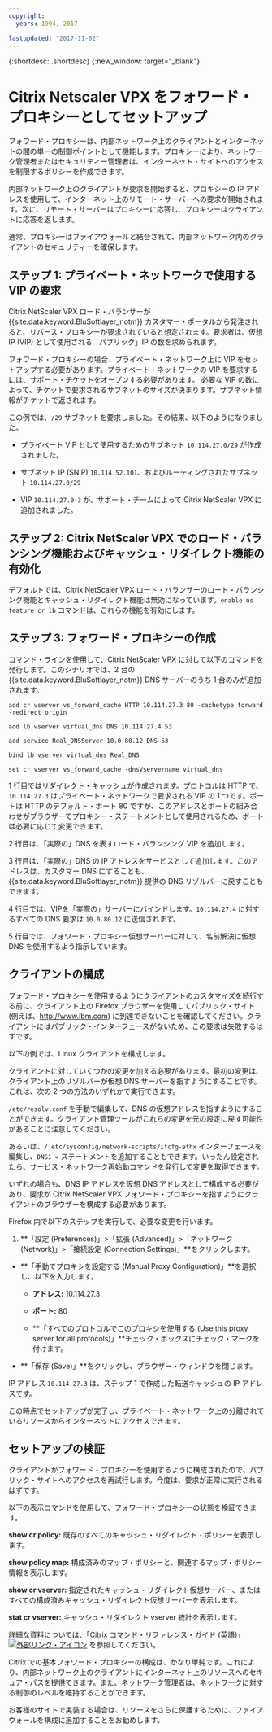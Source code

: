 ```yaml
---
copyright:
  years: 1994, 2017

lastupdated: "2017-11-02"
---
```


{:shortdesc: .shortdesc}
{:new_window: target="_blank"}

# Citrix Netscaler VPX をフォワード・プロキシーとしてセットアップ

フォワード・プロキシーは、内部ネットワーク上のクライアントとインターネットの間の単一の制御ポイントとして機能します。プロキシーにより、ネットワーク管理者またはセキュリティー管理者は、インターネット・サイトへのアクセスを制限するポリシーを作成できます。

内部ネットワーク上のクライアントが要求を開始すると、プロキシーの IP アドレスを使用して、インターネット上のリモート・サーバーへの要求が開始されます。次に、リモート・サーバーはプロキシーに応答し、プロキシーはクライアントに応答を返します。

通常、プロキシーはファイアウォールと結合されて、内部ネットワーク内のクライアントのセキュリティーを確保します。

## ステップ 1: プライベート・ネットワークで使用する VIP の要求 

Citrix NetScaler VPX ロード・バランサーが {{site.data.keyword.BluSoftlayer_notm}} カスタマー・ポータルから発注されると、リバース・プロキシーが要求されていると想定されます。要求者は、仮想 IP (VIP) として使用される「パブリック」IP の数を求められます。

フォワード・プロキシーの場合、プライベート・ネットワーク上に VIP をセットアップする必要があります。プライベート・ネットワークの VIP を要求するには、サポート・チケットをオープンする必要があります。 必要な VIP の数によって、チケットで要求されるサブネットのサイズが決まります。サブネット情報がチケットで返されます。

この例では、`/29` サブネットを要求しました。その結果、以下のようになりました。

* プライベート VIP として使用するためのサブネット `10.114.27.0/29` が作成されました。

* サブネット IP (SNIP) `10.114.52.101`、およびルーティングされたサブネット `10.114.27.0/29`

* VIP `10.114.27.0-3` が、サポート・チームによって Citrix NetScaler VPX に追加されました。

## ステップ 2: Citrix NetScaler VPX でのロード・バランシング機能およびキャッシュ・リダイレクト機能の有効化

デフォルトでは、Citrix NetScaler VPX ロード・バランサーのロード・バランシング機能とキャッシュ・リダイレクト機能は無効になっています。`enable ns feature cr lb` コマンドは、これらの機能を有効にします。


## ステップ 3: フォワード・プロキシーの作成

コマンド・ラインを使用して、Citrix NetScaler VPX に対して以下のコマンドを発行します。このシナリオでは、2 台の {{site.data.keyword.BluSoftlayer_notm}} DNS サーバーのうち 1 台のみが追加されます。  

```
add cr vserver vs_forward_cache HTTP 10.114.27.3 80 -cachetype forward -redirect origin

add lb vserver virtual_dns DNS 10.114.27.4 53

add service Real_DNSServer 10.0.80.12 DNS 53

bind lb vserver virtual_dns Real_DNS

set cr vserver vs_forward_cache -dnsVservername virtual_dns
```

1 行目ではリダイレクト・キャッシュが作成されます。プロトコルは HTTP で、`10.114.27.3` はプライベート・ネットワークで要求される VIP の 1 つです。ポートは HTTP のデフォルト・ポート 80 ですが、このアドレスとポートの組み合わせがブラウザーでプロキシー・ステートメントとして使用されるため、ポートは必要に応じて変更できます。

2 行目は、「実際の」DNS を表すロード・バランシング VIP を追加します。

3 行目は、「実際の」DNS の IP アドレスをサービスとして追加します。このアドレスは、カスタマー DNS にすることも、{{site.data.keyword.BluSoftlayer_notm}} 提供の DNS リゾルバーに戻すこともできます。

4 行目では、VIPを「実際の」サーバーにバインドします。`10.114.27.4` に対するすべての DNS 要求は `10.0.80.12` に送信されます。

5 行目では、フォワード・プロキシー仮想サーバーに対して、名前解決に仮想 DNS を使用するよう指示しています。

## クライアントの構成

フォワード・プロキシーを使用するようにクライアントのカスタマイズを続行する前に、クライアント上の Firefox ブラウザーを使用してパブリック・サイト (例えば、http://www.ibm.com) に到達できないことを確認してください。クライアントにはパブリック・インターフェースがないため、この要求は失敗するはずです。 

以下の例では、Linux クライアントを構成します。

クライアントに対していくつかの変更を加える必要があります。最初の変更は、クライアント上のリゾルバーが仮想 DNS サーバーを指すようにすることです。これは、次の 2 つの方法のいずれかで実行できます。

`/etc/resolv.conf` を手動で編集して、DNS の仮想アドレスを指すようにすることができます。クライアント管理ツールがこれらの変更を元の設定に戻す可能性があることに注意してください。  

あるいは、`/ etc/sysconfig/network-scripts/ifcfg-ethx` インターフェースを編集し、`DNS1 =` ステートメントを追加することもできます。いったん設定されたら、サービス・ネットワーク再始動コマンドを発行して変更を取得できます。

いずれの場合も、DNS IP アドレスを仮想 DNS アドレスとして構成する必要があり、要求が Citrix NetScaler VPX フォワード・プロキシーを指すようにクライアントのブラウザーを構成する必要があります。

Firefox 内で以下のステップを実行して、必要な変更を行います。

1. **「設定 (Preferences)」>「拡張 (Advanced)」>「ネットワーク (Network)」>「接続設定 (Connection Settings)」**をクリックします。

* **「手動でプロキシを設定する (Manual Proxy Configuration)」**を選択し、以下を入力します。

  * **アドレス:** 10.114.27.3

  * **ポート:** 80

  * **「すべてのプロトコルでこのプロキシを使用する (Use this proxy server for all protocols)」**チェック・ボックスにチェック・マークを付けます。

* **「保存 (Save)」**をクリックし、ブラウザー・ウィンドウを閉じます。

IP アドレス `10.114.27.3` は、ステップ 1 で作成した転送キャッシュの IP アドレスです。

この時点でセットアップが完了し、プライベート・ネットワーク上の分離されているリソースからインターネットにアクセスできます。

## セットアップの検証

クライアントがフォワード・プロキシーを使用するように構成されたので、パブリック・サイトへのアクセスを再試行します。今度は、要求が正常に実行されるはずです。

以下の表示コマンドを使用して、フォワード・プロキシーの状態を検証できます。

**show cr policy:** 既存のすべてのキャッシュ・リダイレクト・ポリシーを表示します。

**show policy map:** 構成済みのマップ・ポリシーと、関連するマップ・ポリシー情報を表示します。

**show cr vserver:** 指定されたキャッシュ・リダイレクト仮想サーバー、またはすべての構成済みキャッシュ・リダイレクト仮想サーバーを表示します。

**stat cr vserver:** キャッシュ・リダイレクト vserver 統計を表示します。

詳細な資料については、[「Citrix コマンド・リファレンス・ガイド (英語)」![外部リンク・アイコン](../../icons/launch-glyph.svg "外部リンク・アイコン")](https://support.citrix.com/servlet/KbServlet/download/20679-102-665857/NS-CommandReference-Guide.pdf) を参照してください。

Citrix での基本フォワード・プロキシーの構成は、かなり単純です。これにより、内部ネットワーク上のクライアントにインターネット上のリソースへのセキュア・パスを提供できます。また、ネットワーク管理者は、ネットワークに対する制御のレベルを維持することができます。

お客様のサイトで実装する場合は、リソースをさらに保護するために、ファイアウォールを構成に追加することをお勧めします。
